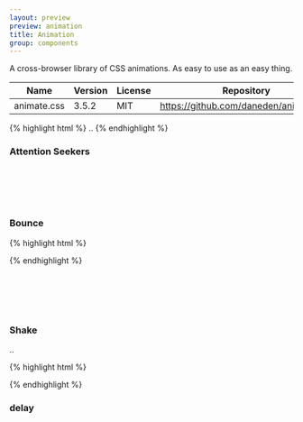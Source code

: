 ```yaml
---
layout: preview
preview: animation
title: Animation
group: components
---
```


A cross-browser library of CSS animations. As easy to use as an easy thing.

<div class="table-responsive">
  <table class="table table-bordered">
    <thead>
     <tr class="bg-faded">
       <th style="width: 150px;">Name</th>
       <th>Version</th>
       <th>License</th>
       <th>Repository</th>
     </tr>
    </thead>
    <tbody>
     <tr>
      <td>animate.css</td>
      <td>3.5.2</td>
      <td>MIT</td>
       <td>
        <a href="https://github.com/daneden/animate.css">https://github.com/daneden/animate.css</a>
       </td>
     </tr>
    </tbody>
  </table>
</div>


{% highlight html %}
..
{% endhighlight %}

### Attention Seekers

<br><br><br><br>

### Bounce

{% highlight html %}

{% endhighlight %}

<br><br><br><br>


### Shake

..

{% highlight html %}

{% endhighlight %}


### delay

<br><br><br><br>
